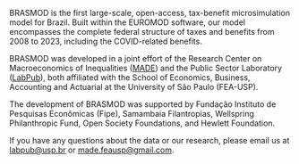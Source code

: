 BRASMOD is the first large-scale, open-access, tax-benefit microsimulation model for Brazil. Built within the EUROMOD software, our model encompasses the complete federal structure of taxes and benefits from 2008 to 2023, including the COVID-related benefits.

BRASMOD was developed in a joint effort of the Research Center on Macroeconomics of Inequalities ([MADE](https://madeusp.com.br/en/)) and the Public Sector Laboratory ([LabPub](https://labpub.fea.usp.br/)), both affiliated with the School of Economics, Business, Accounting and Actuarial at the University of São Paulo (FEA-USP).

The development of BRASMOD was supported by Fundação Instituto de Pesquisas Econômicas (Fipe), Samambaia Filantropias, Wellspring Philanthropic Fund, Open Society Foundations, and Hewlett Foundation. 

If you have any questions about the data or our research, please email us at labpub@usp.br or made.feausp@gmail.com.

